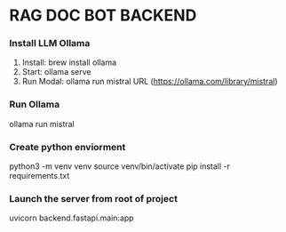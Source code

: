 # RAG DOC BOT BACKEND

### Install LLM Ollama
1. Install: brew install ollama
2. Start: ollama serve
3. Run Modal: ollama run mistral URL (https://ollama.com/library/mistral)

### Run Ollama
ollama run mistral

### Create python enviorment
python3 -m venv venv
source venv/bin/activate
pip install -r requirements.txt


### Launch the server from root of project
uvicorn backend.fastapi.main:app